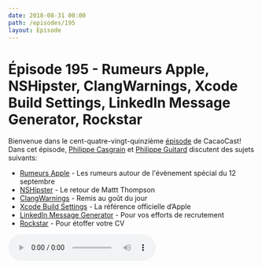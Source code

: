 ```yaml
---
date: 2018-08-31 00:00
path: /episodes/195
layout: Episode
---
```

# Épisode 195 - Rumeurs Apple, NSHipster, ClangWarnings, Xcode Build Settings, LinkedIn Message Generator, Rockstar
<p>Bienvenue dans le cent-quatre-vingt-quinzième <a href="https://cacaocast.com/media/cacaocast_195.mp3" title="CacaoCast Episode 195">épisode</a> de CacaoCast! Dans cet épisode, <a href="http://www.twitter.com/philippec" title="Philippe Casgrain sur Twitter">Philippe Casgrain</a> et <a href="http://www.twitter.com/philippeguitard" title="Philippe Guitard sur Twitter">Philippe Guitard</a> discutent des sujets suivants:</p>
<ul><li><a href="https://www.apple.com/apple-events/september-2018/" title="Rumeurs Apple">Rumeurs Apple</a> - Les rumeurs autour de l'évènement spécial du 12 septembre</li>
<li><a href="https://nshipster.com/return/" title="NSHipster">NSHipster</a> - Le retour de Mattt Thompson</li>
<li><a href="https://clangwarnings.com" title="ClangWarnings">ClangWarnings</a> - Remis au goût du jour</li>
<li><a href="https://help.apple.com/xcode/mac/10.0/#/itcaec37c2a6" title="Xcode Build Settings">Xcode Build Settings</a> - La référence officielle d’Apple</li>
<li><a href="https://duberste.in/linkedin_generator/" title="LinkedIn Message Generator">LinkedIn Message Generator</a> - Pour vos efforts de recrutement</li>
<li><a href="https://github.com/dylanbeattie/rockstar/blob/master/README.md" title="Rockstar">Rockstar</a> - Pour étoffer votre CV</li>
</ul>
<p><audio controls><source src="https://cacaocast.com/media/cacaocast_195.mp3" type="audio/mpeg"><source src="https://cacaocast.com/media/cacaocast_195.mp3" type="audio/mp4">Votre navigateur ne supporte pas l'élément audio / Your browser does not support the audio element.</audio></p>
